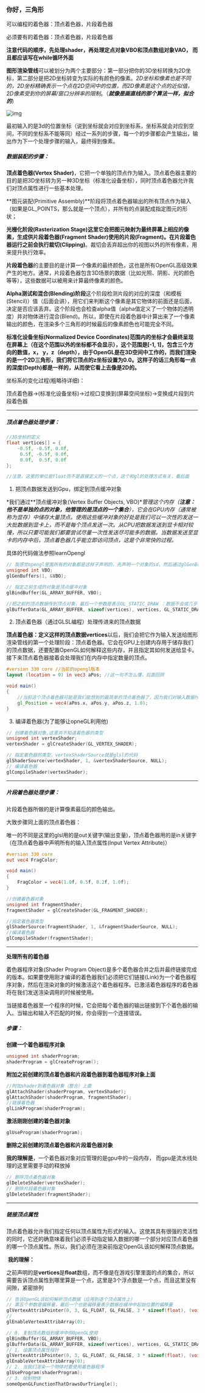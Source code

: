 ### 你好，三角形

可以编程的着色器：顶点着色器，片段着色器

必须要有的着色器：顶点着色器，片段着色器

**注意代码的顺序，先处理shader，再处理定点对象VBO和顶点数组对象VAO， 而且都应该写在while循环外面**

**图形渲染管线**可以被划分为两个主要部分：第一部分把你的3D坐标转换为2D坐标，第二部分是把2D坐标转变为实际的有颜色的像素。*2D坐标和像素也是不同的，2D坐标精确表示一个点在2D空间中的位置，而2D像素是这个点的近似值，2D像素受到你的屏幕/窗口分辨率的限制*。（***就像是画直线的那个算法一样，拟合的***）

![img](https://learnopengl-cn.github.io/img/01/04/pipeline.png)

最初输入的是3d的位置坐标（说到坐标就会对应到坐标系，坐标系就会对应到空间，不同的坐标系不能等同）经过一系列的步骤，每一个的步骤都会产生输出，输出作为下一个处理步骤的输入，最终得到像素。

##### 数据装配的步骤：

**顶点着色器(Vertex Shader)**，它把一个单独的顶点作为输入。顶点着色器主要的目的是把3D坐标转为另一种3D坐标（标准化设备坐标），同时顶点着色器允许我们对顶点属性进行一些基本处理。

**图元装配(Primitive Assembly)**阶段将顶点着色器输出的所有顶点作为输入（如果是GL_POINTS，那么就是一个顶点），并所有的点装配成指定图元的形状；

**光栅化阶段(Rasterization Stage)**这里它会把图元映射为最终屏幕上相应的像素，生成供片段着色器(Fragment Shader)使用的片段(Fragment)。在片段着色器运行之前会执行**裁切(Clipping)**。裁切会丢弃超出你的视图以外的所有像素，用来提升执行效率。

**片段着色器**的主要目的是计算一个像素的最终颜色，这也是所有OpenGL高级效果产生的地方。通常，片段着色器包含3D场景的数据（比如光照、阴影、光的颜色等等），这些数据可以被用来计算最终像素的颜色。

**Alpha测试和混合(Blending)阶段**这个阶段检测片段的对应的深度（和模板(Stencil)）值（后面会讲），用它们来判断这个像素是其它物体的前面还是后面，决定是否应该丢弃。这个阶段也会检查alpha值（alpha值定义了一个物体的透明度）并对物体进行混合(Blend)。所以，即使在片段着色器中计算出来了一个像素输出的颜色，在渲染多个三角形的时候最后的像素颜色也可能完全不同。

**标准化设备坐标(Normalized Device Coordinates)范围内的坐标才会最终呈现在屏幕上（在这个范围以外的坐标都不会显示），这个范围是[-1, 1]，包含三个方向的数值，x， y，z（depth），由于OpenGL是在3D空间中工作的，而我们渲染的是一个2D三角形，我们将它顶点的z坐标设置为0.0。这样子的话三角形每一点的深度(Depth)都是一样的，从而使它看上去像是2D的。**

坐标系的变化过程(粗略待详细)：

顶点着色器->(标准化设备坐标)->过视口变换到(屏幕空间坐标)->变换成片段到片段着色器



-----------------------------------------------------------------------------------------------------------------------------------------------------

##### 顶点着色器处理步骤：

~~~cpp
//3D坐标的定义
float vertices[] = {
    -0.5f, -0.5f, 0.0f,
     0.5f, -0.5f, 0.0f,
     0.0f,  0.5f, 0.0f
};

//注意，这里的单位是float而不是直接定义的一个点，这个和gl的处理方式有关，看后面
~~~

1. 把顶点数据发送到Gpu，绑定到顶点缓冲对象

*我们通过**顶点缓冲对象(Vertex Buffer Objects, VBO)**管理这个内存（**注意：他不是单独的点的对象，他管理的是顶点的一个集合**），它会在GPU内存（通常被称为显存）中储存大量顶点。使用这些缓冲对象的好处是我们可以一次性的发送一大批数据到显卡上，而不是每个顶点发送一次。从CPU把数据发送到显卡相对较慢，所以只要可能我们都要尝试尽量一次性发送尽可能多的数据。当数据发送至显卡的内存中后，顶点着色器几乎能立即访问顶点，这是个非常快的过程。*

具体的代码做法参照learnOpengl

~~~cpp
// 我感觉opengl里面所有的对象都是这样子声明的，先声明一个对象的id，然后通过glGenBuffer生成VBO对象第一个参数是生成的对象的数量，第二个数用来存缓冲对象名称的数组，这里生成的仅仅是对象名称而已，还不知道是什么对象，需要通过其他步骤指定
unsigned int VBO;
glGenBuffers(1, &VBO);

// 指定之前生成的对象是顶点缓冲对象
glBindBuffer(GL_ARRAY_BUFFER, VBO);  

//把之前的顶点数据传到顶点对象，最后一个参数是表示GL_STATIC_DRAW ：数据不会或几乎不会改变。GL_DYNAMIC_DRAW：数据会被改变很多。GL_STREAM_DRAW ：数据每次绘制时都会改变。
glBufferData(GL_ARRAY_BUFFER, sizeof(vertices), vertices, GL_STATIC_DRAW);
~~~

2. 顶点着色器（通过GLSL编程）处理传进来的顶点数据

**顶点着色器：**定义这样的顶点数据**vertices**以后，我们会把它作为输入发送给图形渲染管线的第一个处理阶段：顶点着色器。它会在GPU上创建内存用于储存我们的顶点数据，还要配置OpenGL如何解释这些内存，并且指定其如何发送给显卡。接下来顶点着色器接着会处理我们在内存中指定数量的顶点。

~~~glsl
#version 330 core //当前的opengl版本
layout (location = 0) in vec3 aPos; //这一句不怎么懂，后面回顾

void main()
{
    //当前这个顶点着色器可能是我们能想到的最简单的顶点着色器了，因为我们对输入数据什么都没有处理就把它传到着色器的输出了。在真实的程序里输入数据通常都不是标准化设备坐标，所以我们首先必须先把它们转换至OpenGL的可视区域内。
    gl_Position = vec4(aPos.x, aPos.y, aPos.z, 1.0);
}
~~~

3. 编译着色器(为了能够让opneGL利用他)

~~~cpp
// 创建着色器对象,这里并不知道着色器的类型
unsigned int vertexShader;
vertexShader = glCreateShader(GL_VERTEX_SHADER);

// 指定着色器的类型，vertexShaderSource就是glsl的代码
glShaderSource(vertexShader, 1, &vertexShaderSource, NULL);
// 编译着色器
glCompileShader(vertexShader);
~~~



-----------------------------------------------------------------------------------------------------------------------------------------------------

##### 片段着色器处理步骤：

片段着色器所做的是计算像素最后的颜色输出。

大致步骤同上面的顶点着色器：

唯一的不同是这里的glsl用的是out关键字(输出变量)，顶点着色器用的是in关键字（在顶点着色器中声明所有的输入顶点属性(Input Vertex Attribute)）

~~~glsl
#version 330 core
out vec4 FragColor;

void main()
{
    FragColor = vec4(1.0f, 0.5f, 0.2f, 1.0f);
} 
~~~





~~~cpp
//创建着色器对象
unsigned int fragmentShader;
fragmentShader = glCreateShader(GL_FRAGMENT_SHADER);

//指定着色器类型
glShaderSource(fragmentShader, 1, &fragmentShaderSource, NULL);
//编译着色器
glCompileShader(fragmentShader);
~~~



-----------------------------------------------------------------------------------------------------------------------------------------------------

**处理所有的着色器**

着色器程序对象(Shader Program Object)是多个着色器合并之后并最终链接完成的版本。如果要使用刚才编译的着色器我们必须把它们链接(Link)为一个着色器程序对象，然后在渲染对象的时候激活这个着色器程序。已激活着色器程序的着色器将在我们发送渲染调用的时候被使用。

当链接着色器至一个程序的时候，它会把每个着色器的输出链接到下个着色器的输入。当输出和输入不匹配的时候，你会得到一个连接错误。



##### 步骤：

**创建一个着色器程序对象**

~~~cpp
unsigned int shaderProgram;
shaderProgram = glCreateProgram();
~~~

**附加之前创建的顶点着色器和片段着色器到着色器程序对象上面**

~~~cpp
//附加shader到着色器对象（整合）上面
glAttachShader(shaderProgram, vertexShader);
glAttachShader(shaderProgram, fragmentShader);
//链接着色器
glLinkProgram(shaderProgram);
~~~

**激活刚刚创建的着色器对象**

~~~cpp
glUseProgram(shaderProgram);
~~~

**删除之前创建的顶点着色器和片段着色器对象**

​	**我的理解是**，一个着色器对象对应管理的是gpu中的一段内存， 而gpu是流水线处理的这里需要手动的释放掉

~~~cpp
// 删除顶点着色器对象
glDeleteShader(vertexShader);
// 删除片段着色器对象
glDeleteShader(fragmentShader);
~~~

-----------------------------------------------------------------------------------------------------------------------------------------------------

##### 链接顶点属性

顶点着色器允许我们指定任何以顶点属性为形式的输入。这使其具有很强的灵活性的同时，它还的确意味着我们必须手动指定输入数据的哪一个部分对应顶点着色器的哪一个顶点属性。所以，我们必须在渲染前指定OpenGL该如何解释顶点数据。



​	**我的理解：**

​	之前声明的是**vertices**是**float**数组，而不像是在游戏引擎里面的点的集合，所以需要告诉顶点属性到哪里算是一个点，这里是3个浮点数是一个点，而且这里没有间隙，紧密排列

~~~cpp
// 告诉OpenGL该如何解析顶点数据（应用到逐个顶点属性上）
// 第五个参数是偏移量，最后一个也是偏移量表示数据在缓冲中起始位置的偏移量
glVertexAttribPointer(0, 3, GL_FLOAT, GL_FALSE, 3 * sizeof(float), (void*)0);
// 
glEnableVertexAttribArray(0);
~~~



~~~cpp
// 0. 复制顶点数组到缓冲中供OpenGL使用
glBindBuffer(GL_ARRAY_BUFFER, VBO);
glBufferData(GL_ARRAY_BUFFER, sizeof(vertices), vertices, GL_STATIC_DRAW);
// 1. 设置顶点属性指针
glVertexAttribPointer(0, 3, GL_FLOAT, GL_FALSE, 3 * sizeof(float), (void*)0);
glEnableVertexAttribArray(0);
// 2. 当我们渲染一个物体时要使用着色器程序
glUseProgram(shaderProgram);
// 3. 绘制物体
someOpenGLFunctionThatDrawsOurTriangle();
~~~





